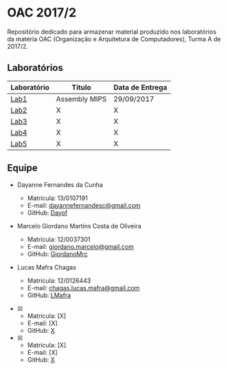 # OAC 2017/2

Repositório dedicado para armazenar material produzido nos laboratórios da matéria OAC (Organização e Arquitetura de Computadores), Turma A de 2017/2.

## Laboratórios

| Laboratório  | Título        | Data de Entrega |
| ------------ | ------------- | --------------- |
| [Lab1](Lab1) | Assembly MIPS | 29/09/2017      |
| [Lab2](Lab2) | X             | X               |
| [Lab3](Lab3) | X             | X               |
| [Lab4](Lab4) | X             | X               |
| [Lab5](Lab5) | X             | X               |

## Equipe

- Dayanne Fernandes da Cunha
  - Matrícula: 13/0107191
  - E-mail: dayannefernandesc@gmail.com
  - GitHub: [Dayof](https://github.com/Dayof)

- Marcelo Giordano Martins Costa de Oliveira
  - Matrícula: 12/0037301
  - E-mail: giordano.marcelo@gmail.com
  - GitHub: [GiordanoMrc](https://github.com/GiordanoMrc)

- Lucas Mafra Chagas
  - Matrícula: 12/0126443
  - E-mail: chagas.lucas.mafra@gmail.com
  - GitHub: [LMafra](https://github.com/LMafra)

- [X]
  - Matrícula: [X]
  - E-mail: [X]
  - GitHub: [X](https://github.com/[X])

- [X]
  - Matrícula: [X]
  - E-mail: [X]
  - GitHub: [X](https://github.com/[X])
